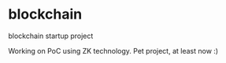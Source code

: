 # blockchain
blockchain startup project

Working on PoC using ZK technology. Pet project, at least now :)
